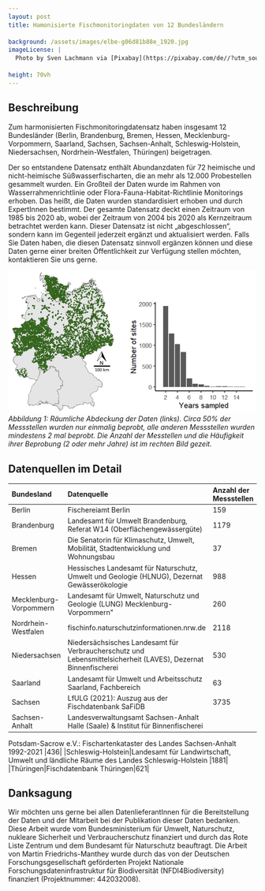 ```yaml
---
layout: post 
title: Hamonisierte Fischmonitoringdaten von 12 Bundesländern

background: /assets/images/elbe-g06d81b88e_1920.jpg
imageLicense: |
  Photo by Sven Lachmann via [Pixabay](https://pixabay.com/de//?utm_source=link-attribution&utm_medium=referral&utm_campaign=image&utm_content=2105096)
  
height: 70vh
---
```


## Beschreibung

Zum harmonisierten Fischmonitoringdatensatz haben insgesamt 12 Bundesländer (Berlin, Brandenburg, Bremen, Hessen, Mecklenburg-Vorpommern, Saarland, Sachsen, Sachsen-Anhalt, Schleswig-Holstein, Niedersachsen, Nordrhein-Westfalen, Thüringen) beigetragen. 

Der so entstandene Datensatz enthält Abundanzdaten für 72 heimische und nicht-heimische Süßwasserfischarten, die an mehr als 12.000 Probestellen gesammelt wurden. Ein Großteil der Daten wurde im Rahmen von Wasserrahmenrichtlinie oder Flora-Fauna-Habitat-Richtlinie Monitorings erhoben. Das heißt, die Daten wurden standardisiert erhoben und durch ExpertInnen bestimmt. Der gesamte Datensatz deckt einen Zeitraum von 1985 bis 2020 ab, wobei der Zeitraum von 2004 bis 2020 als Kernzeitraum betrachtet werden kann.
Dieser Datensatz ist nicht „abgeschlossen“, sondern kann im Gegenteil jederzeit ergänzt und aktualisiert werden. Falls Sie Daten haben, die diesen Datensatz sinnvoll ergänzen können und diese Daten gerne einer breiten Öffentlichkeit zur Verfügung stellen möchten, kontaktieren Sie uns gerne.

![image](/assets/images/fischmonitoring.jpg)
*Abbildung 1: Räumliche Abdeckung der Daten (links). Circa 50% der Messstellen wurden nur einmalig beprobt, alle anderen Messstellen wurden mindestens 2 mal beprobt. Die Anzahl der Messtellen und die Häufigkeit ihrer Beprobung (2 oder mehr Jahre) ist im rechten Bild gezeit.*

## Datenquellen im Detail

|Bundesland|Datenquelle|Anzahl der Messstellen|
|:---|:---|:---|
|Berlin|Fischereiamt Berlin|159|
|Brandenburg|Landesamt für Umwelt Brandenburg, Referat W14 (Oberflächengewässergüte)|1179|
|Bremen|Die Senatorin für Klimaschutz, Umwelt, Mobilität, Stadtentwicklung und Wohnungsbau|37|
|Hessen|Hessisches Landesamt für Naturschutz, Umwelt und Geologie (HLNUG), Dezernat Gewässerökologie|988|
|Mecklenburg-Vorpommern|Landesamt für Umwelt, Naturschutz und Geologie (LUNG) Mecklenburg-Vorpommern"|260|
|Nordrhein-Westfalen|fischinfo.naturschutzinformationen.nrw.de|2118|
|Niedersachsen|Niedersächsisches Landesamt für Verbraucherschutz und Lebensmittelsicherheit (LAVES), Dezernat Binnenfischerei|530|
|Saarland|Landesamt für Umwelt und Arbeitsschutz Saarland, Fachbereich|63|
|Sachsen|LfULG (2021): Auszug aus der Fischdatenbank SaFiDB|3735|
|Sachsen-Anhalt|Landesverwaltungsamt Sachsen-Anhalt Halle (Saale) & Institut für Binnenfischerei 
Potsdam-Sacrow e.V.: Fischartenkataster des Landes Sachsen-Anhalt 1992-2021
|436|
|Schleswig-Holstein|Landesamt für Landwirtschaft, Umwelt und ländliche Räume des Landes Schleswig-Holstein
|1881|
|Thüringen|Fischdatenbank Thüringen|621|


## Danksagung
Wir möchten uns gerne bei allen DatenlieferantInnen für die Bereitstellung der Daten und der Mitarbeit bei der Publikation dieser Daten bedanken.
Diese Arbeit wurde vom Bundesministerium für Umwelt, Naturschutz, nukleare Sicherheit und Verbraucherschutz finanziert und durch das Rote Liste Zentrum und dem Bundesamt für Naturschutz beauftragt. Die Arbeit von Martin Friedrichs-Manthey wurde durch das von der Deutschen Forschungsgesellschaft geförderten Projekt Nationale Forschungsdateninfrastruktur für Biodiversität (NFDI4Biodiversity) finanziert (Projektnummer: 442032008).






